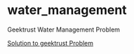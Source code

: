 # water_management
Geektrust Water Management Problem

[Solution to geektrust Problem](https://github.com/Sahana27/water_management/wiki/Solution-to-Water-management-Problem-given-in-Geekstrust.g)
